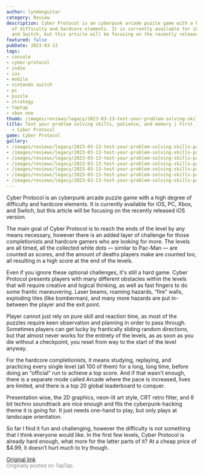 ```yaml
---
author: lyndonguitar
category: Review
description: Cyber Protocol is an cyberpunk arcade puzzle game with a high degree
  of difficulty and hardcore elements. It is currently available for iOS, PC, Xbox,
  and Switch, but this article will be focusing on the recently released iOS version.
featured: false
pubDate: 2023-03-13
tags:
- console
- cyber-protocol
- indie
- ios
- mobile
- nintendo switch
- pc
- puzzle
- strategy
- taptap
- xbox one
thumb: /images/reviews/legacy/2023-03-13-test-your-problem-solving-skills-patience-and-memory--first-impressions---cyber-protocol-0.avif
title: Test your problem solving skills, patience, and memory | First Impressions
  - Cyber Protocol
game: Cyber Protocol
gallery:
- /images/reviews/legacy/2023-03-13-test-your-problem-solving-skills-patience-and-memory--first-impressions---cyber-protocol-0.avif
- /images/reviews/legacy/2023-03-13-test-your-problem-solving-skills-patience-and-memory--first-impressions---cyber-protocol-1.avif
- /images/reviews/legacy/2023-03-13-test-your-problem-solving-skills-patience-and-memory--first-impressions---cyber-protocol-2.avif
- /images/reviews/legacy/2023-03-13-test-your-problem-solving-skills-patience-and-memory--first-impressions---cyber-protocol-3.avif
- /images/reviews/legacy/2023-03-13-test-your-problem-solving-skills-patience-and-memory--first-impressions---cyber-protocol-4.avif
- /images/reviews/legacy/2023-03-13-test-your-problem-solving-skills-patience-and-memory--first-impressions---cyber-protocol-5.avif
- /images/reviews/legacy/2023-03-13-test-your-problem-solving-skills-patience-and-memory--first-impressions---cyber-protocol-6.avif
---
```

Cyber Protocol is an cyberpunk arcade puzzle game with a high degree of difficulty and hardcore elements. It is currently available for iOS, PC, Xbox, and Switch, but this article will be focusing on the recently released iOS version.

The main goal of Cyber Protocol is to reach the ends of the level by any means necessary, however there is an added layer of challenge for those completionists and hardcore gamers who are looking for more. The levels are all timed, all the collected white dots — similar to Pac-Man — are counted as scores, and the amount of deaths players make are counted too, all resulting in a high score at the end of the levels.

Even if you ignore these optional challenges, it's still a hard game. Cyber Protocol presents players with many different obstacles within the levels that will require creative and logical thinking, as well as fast fingers to do some frantic maneuvering. Laser beams, roaming hazards, “fire” walls, exploding tiles (like bomberman), and many more hazards are put in-between the player and the exit point.

Player cannot just rely on pure skill and reaction time, as most of the puzzles require keen observation and planning in order to pass through. Sometimes players can get lucky by frantically sliding random directions, but that almost never works for the entirety of the levels, as as soon as you die without a checkpoint, you reset from way to the start of the level anyway.

For the hardcore completionists, it means studying, replaying, and practicing every single level (all 100 of them) for a long, long time, before doing an “official” run to achieve a top score. And if that wasn’t enough, there is a separate mode called Arcade where the pace is increased, lives are limited, and there is a top 20 global leaderboard to conquer.

Presentation wise, the 2D graphics, neon-lit art style, CRT retro filter, and 8 bit techno soundtrack are nice enough and fits the cyberpunk-hacking theme it is going for. It just needs one-hand to play, but only plays at landscape orientation.

So far I find it fun and challenging, however the difficulty is not something that I think everyone would like. In the first few levels, Cyber Protocol is already hard enough, what more for the latter parts of it? At a cheap price of $4.99, it doesn’t hurt much to try though.

[Original link](https://www.taptap.io/post/4788220)<br><span style="font-size: 0.95em; color: #888;">Originally posted on TapTap.</span>